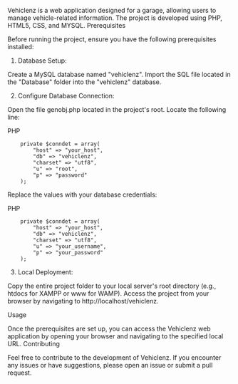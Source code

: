 Vehiclenz is a web application designed for a garage, allowing users to manage vehicle-related information. The project is developed using PHP, HTML5, CSS, and MYSQL.
Prerequisites

Before running the project, ensure you have the following prerequisites installed:

1. Database Setup:

 Create a MySQL database named "vehiclenz".
 Import the SQL file located in the "Database" folder into the "vehiclenz" database.

2. Configure Database Connection:

 Open the file genobj.php located in the project's root.
 Locate the following line:


PHP

        private $conndet = array(
            "host" => "your_host",
            "db" => "vehiclenz",
            "charset" => "utf8",
            "u" => "root",
            "p" => "password"
        );  


Replace the values with your database credentials:

PHP

        private $conndet = array(
            "host" => "your_host",
            "db" => "vehiclenz",
            "charset" => "utf8",
            "u" => "your_username",
            "p" => "your_password"
        );

3. Local Deployment:

Copy the entire project folder to your local server's root directory (e.g., htdocs for XAMPP or www for WAMP).
Access the project from your browser by navigating to http://localhost/vehiclenz.

Usage

Once the prerequisites are set up, you can access the Vehiclenz web application by opening your browser and navigating to the specified local URL.
Contributing

Feel free to contribute to the development of Vehiclenz. If you encounter any issues or have suggestions, please open an issue or submit a pull request.


 

